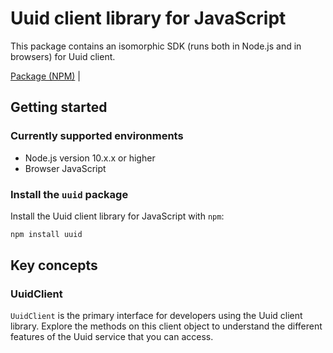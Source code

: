 # Uuid client library for JavaScript

This package contains an isomorphic SDK (runs both in Node.js and in browsers) for Uuid client.



[Package (NPM)](https://www.npmjs.com/package/uuid) |

## Getting started

### Currently supported environments

- Node.js version 10.x.x or higher
- Browser JavaScript


### Install the `uuid` package

Install the Uuid client library for JavaScript with `npm`:

```bash
npm install uuid
```


## Key concepts

### UuidClient

`UuidClient` is the primary interface for developers using the Uuid client library. Explore the methods on this client object to understand the different features of the Uuid service that you can access.


